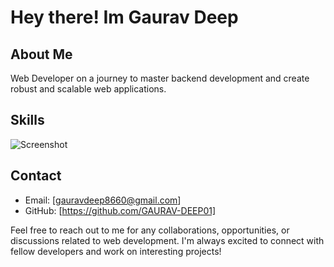 # Hey there! Im Gaurav Deep

## About Me

Web Developer on a journey to master backend development and create robust and scalable web applications.

## Skills

![Screenshot](image/bootstrap.png)

## Contact

- Email: [gauravdeep8660@gmail.com]
- GitHub: [https://github.com/GAURAV-DEEP01]

Feel free to reach out to me for any collaborations, opportunities, or discussions related to web development. I'm always excited to connect with fellow developers and work on interesting projects!


